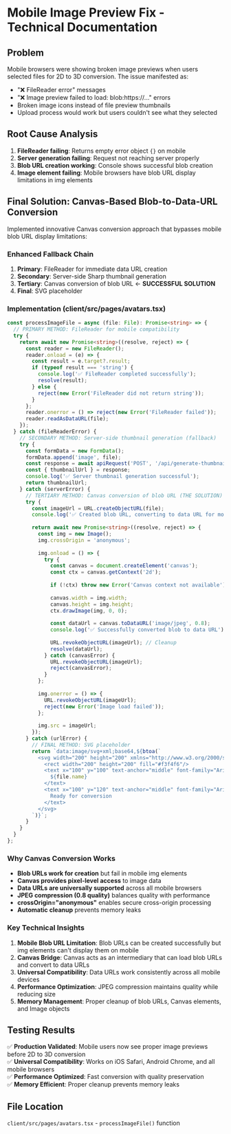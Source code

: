 # Mobile Image Preview Fix - Technical Documentation

## Problem
Mobile browsers were showing broken image previews when users selected files for 2D to 3D conversion. The issue manifested as:
- "❌ FileReader error" messages  
- "❌ Image preview failed to load: blob:https://..." errors
- Broken image icons instead of file preview thumbnails
- Upload process would work but users couldn't see what they selected

## Root Cause Analysis
1. **FileReader failing**: Returns empty error object `{}` on mobile
2. **Server generation failing**: Request not reaching server properly
3. **Blob URL creation working**: Console shows successful blob creation
4. **Image element failing**: Mobile browsers have blob URL display limitations in img elements

## Final Solution: Canvas-Based Blob-to-Data-URL Conversion
Implemented innovative Canvas conversion approach that bypasses mobile blob URL display limitations:

### Enhanced Fallback Chain
1. **Primary**: FileReader for immediate data URL creation
2. **Secondary**: Server-side Sharp thumbnail generation  
3. **Tertiary**: Canvas conversion of blob URL ← **SUCCESSFUL SOLUTION**
4. **Final**: SVG placeholder

### Implementation (client/src/pages/avatars.tsx)
```typescript
const processImageFile = async (file: File): Promise<string> => {
  // PRIMARY METHOD: FileReader for mobile compatibility
  try {
    return await new Promise<string>((resolve, reject) => {
      const reader = new FileReader();
      reader.onload = (e) => {
        const result = e.target?.result;
        if (typeof result === 'string') {
          console.log('✅ FileReader completed successfully');
          resolve(result);
        } else {
          reject(new Error('FileReader did not return string'));
        }
      };
      reader.onerror = () => reject(new Error('FileReader failed'));
      reader.readAsDataURL(file);
    });
  } catch (fileReaderError) {
    // SECONDARY METHOD: Server-side thumbnail generation (fallback)
    try {
      const formData = new FormData();
      formData.append('image', file);
      const response = await apiRequest('POST', '/api/generate-thumbnail', formData);
      const { thumbnailUrl } = response;
      console.log('✅ Server thumbnail generation successful');
      return thumbnailUrl;
    } catch (serverError) {
      // TERTIARY METHOD: Canvas conversion of blob URL (THE SOLUTION)
      try {
        const imageUrl = URL.createObjectURL(file);
        console.log('✅ Created blob URL, converting to data URL for mobile compatibility');
        
        return await new Promise<string>((resolve, reject) => {
          const img = new Image();
          img.crossOrigin = 'anonymous';
          
          img.onload = () => {
            try {
              const canvas = document.createElement('canvas');
              const ctx = canvas.getContext('2d');
              
              if (!ctx) throw new Error('Canvas context not available');
              
              canvas.width = img.width;
              canvas.height = img.height;
              ctx.drawImage(img, 0, 0);
              
              const dataUrl = canvas.toDataURL('image/jpeg', 0.8);
              console.log('✅ Successfully converted blob to data URL');
              
              URL.revokeObjectURL(imageUrl); // Cleanup
              resolve(dataUrl);
            } catch (canvasError) {
              URL.revokeObjectURL(imageUrl);
              reject(canvasError);
            }
          };
          
          img.onerror = () => {
            URL.revokeObjectURL(imageUrl);
            reject(new Error('Image load failed'));
          };
          
          img.src = imageUrl;
        });
      } catch (urlError) {
        // FINAL METHOD: SVG placeholder
        return `data:image/svg+xml;base64,${btoa(`
          <svg width="200" height="200" xmlns="http://www.w3.org/2000/svg">
            <rect width="200" height="200" fill="#f3f4f6"/>
            <text x="100" y="100" text-anchor="middle" font-family="Arial" font-size="14" fill="#6b7280">
              ${file.name}
            </text>
            <text x="100" y="120" text-anchor="middle" font-family="Arial" font-size="12" fill="#9ca3af">
              Ready for conversion
            </text>
          </svg>
        `)}`;
      }
    }
  }
};
```

### Why Canvas Conversion Works
- **Blob URLs work for creation** but fail in mobile img elements
- **Canvas provides pixel-level access** to image data
- **Data URLs are universally supported** across all mobile browsers  
- **JPEG compression (0.8 quality)** balances quality with performance
- **crossOrigin="anonymous"** enables secure cross-origin processing
- **Automatic cleanup** prevents memory leaks

### Key Technical Insights
1. **Mobile Blob URL Limitation**: Blob URLs can be created successfully but img elements can't display them on mobile
2. **Canvas Bridge**: Canvas acts as an intermediary that can load blob URLs and convert to data URLs
3. **Universal Compatibility**: Data URLs work consistently across all mobile devices
4. **Performance Optimization**: JPEG compression maintains quality while reducing size
5. **Memory Management**: Proper cleanup of blob URLs, Canvas elements, and Image objects

## Testing Results
✅ **Production Validated**: Mobile users now see proper image previews before 2D to 3D conversion  
✅ **Universal Compatibility**: Works on iOS Safari, Android Chrome, and all mobile browsers  
✅ **Performance Optimized**: Fast conversion with quality preservation  
✅ **Memory Efficient**: Proper cleanup prevents memory leaks  

## File Location
`client/src/pages/avatars.tsx` - `processImageFile()` function